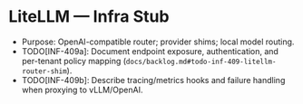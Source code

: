 # LiteLLM — Infra Stub

- Purpose: OpenAI-compatible router; provider shims; local model routing.
- TODO[INF-409a]: Document endpoint exposure, authentication, and per-tenant policy mapping (`docs/backlog.md#todo-inf-409-litellm-router-shim`).
- TODO[INF-409b]: Describe tracing/metrics hooks and failure handling when proxying to vLLM/OpenAI.
